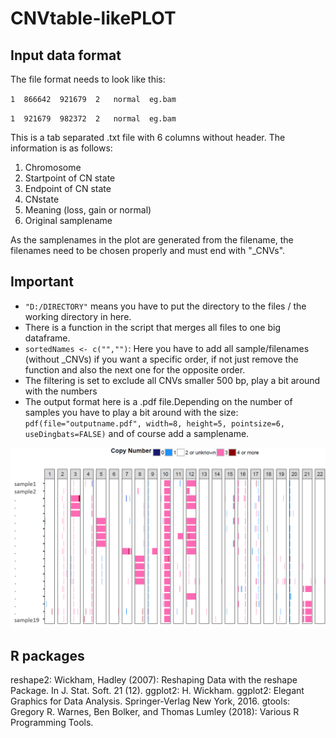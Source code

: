 # CNVtable-likePLOT

## Input data format

The file format needs to look like this:

`1	866642	921679	2	normal	eg.bam`

`1	921679	982372	2	normal	eg.bam`

This  is a tab separated .txt file with 6 columns without header. The information is as follows:

1. Chromosome
2. Startpoint of CN state
3. Endpoint of CN state
4. CNstate
5. Meaning (loss, gain or normal)
6. Original samplename 

As the samplenames in the plot are generated from the filename, the filenames need to be chosen properly and must end with "_CNVs".




## Important

* `"D:/DIRECTORY"` means you have to put the directory to the files / the working directory in here.
* There is a function in the script that merges all files to one big dataframe.
* `sortedNames <- c("","")`: Here you have to add all sample/filenames (without _CNVs) if you want a specific order, if not just remove the function and also the next one for the opposite order.
*	The filtering is set to exclude all CNVs smaller 500 bp, play a bit around with the numbers
*	The output format here is a .pdf file.Depending on the number of samples you have to play a bit around with the size: `pdf(file="outputname.pdf", width=8, height=5, pointsize=6, useDingbats=FALSE)` and of course add a samplename.

![CNV-table-like-visualization](https://github.com/KristinaKeuper/CNVtable-likePLOT/blob/master/cnv_table-like_visualization.png "CNV plot")


## R packages
reshape2: Wickham, Hadley (2007): Reshaping Data with the reshape Package. In J. Stat. Soft. 21 (12).
ggplot2: H. Wickham. ggplot2: Elegant Graphics for Data Analysis. Springer-Verlag New York, 2016. 
gtools: Gregory R. Warnes, Ben Bolker, and Thomas Lumley (2018): Various R Programming Tools.
